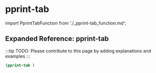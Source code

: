 # pprint-tab

import PprintTabFunction from './_pprint-tab_function.md';

<PprintTabFunction />

## Expanded Reference: pprint-tab

:::tip
TODO: Please contribute to this page by adding explanations and examples
:::

```lisp
(pprint-tab )
```

